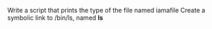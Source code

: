 Write a script that prints the type of the file named iamafile
Create a symbolic link to /bin/ls, named __ls__
